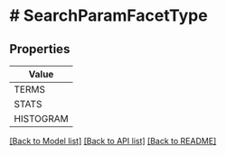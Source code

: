 # # SearchParamFacetType


## Properties 



| Value |
------------ | 
TERMS|&#39;TERMS&#39;
STATS|&#39;STATS&#39;
HISTOGRAM|&#39;HISTOGRAM&#39;

[[Back to Model list]](../../README.md#models) [[Back to API list]](../../README.md#endpoints) [[Back to README]](../../README.md)


